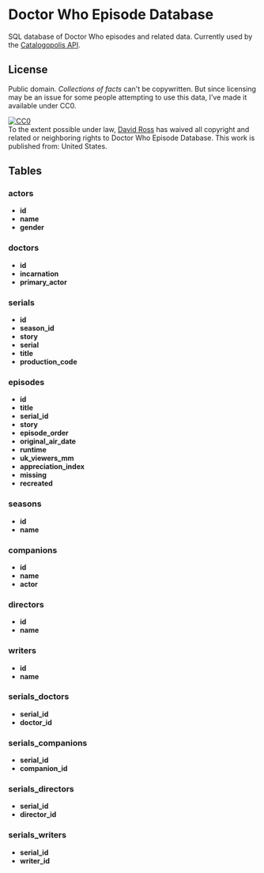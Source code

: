# Doctor Who Episode Database
SQL database of Doctor Who episodes and related data. Currently used by the [Catalogopolis API](https://github.com/daveross/catalogopolis-api).

## License
Public domain. *Collections of facts* can't be copywritten. But since licensing may be an issue for some people attempting to use this data, I've made it available under CC0.

<p xmlns:dct="http://purl.org/dc/terms/" xmlns:vcard="http://www.w3.org/2001/vcard-rdf/3.0#">
  <a rel="license"
     href="http://creativecommons.org/publicdomain/zero/1.0/">
    <img src="http://i.creativecommons.org/p/zero/1.0/88x31.png" style="border-style: none;" alt="CC0" />
  </a>
  <br />
  To the extent possible under law,
  <a rel="dct:publisher"
     href="https://github.com/daveross/doctor-who-episodes">
    <span property="dct:title">David Ross</span></a>
  has waived all copyright and related or neighboring rights to
  <span property="dct:title">Doctor Who Episode Database</span>.
This work is published from:
<span property="vcard:Country" datatype="dct:ISO3166"
      content="US" about="https://github.com/daveross/doctor-who-episodes">
  United States</span>.
</p>

## Tables

### actors
* **id**
* **name**
* **gender**

### doctors
* **id**
* **incarnation**
* **primary_actor**

### serials
* **id**
* **season_id**
* **story**
* **serial**
* **title**
* **production_code**

### episodes
* **id**
* **title**
* **serial_id**
* **story**
* **episode_order**
* **original_air_date**
* **runtime**
* **uk_viewers_mm**
* **appreciation_index**
* **missing**
* **recreated**

### seasons
* **id**
* **name**

### companions
* **id**
* **name**
* **actor**

### directors
* **id**
* **name**

### writers
* **id**
* **name**

### serials_doctors
* **serial_id**
* **doctor_id**

### serials_companions
* **serial_id**
* **companion_id**

### serials_directors
* **serial_id**
* **director_id**

### serials_writers
* **serial_id**
* **writer_id**

